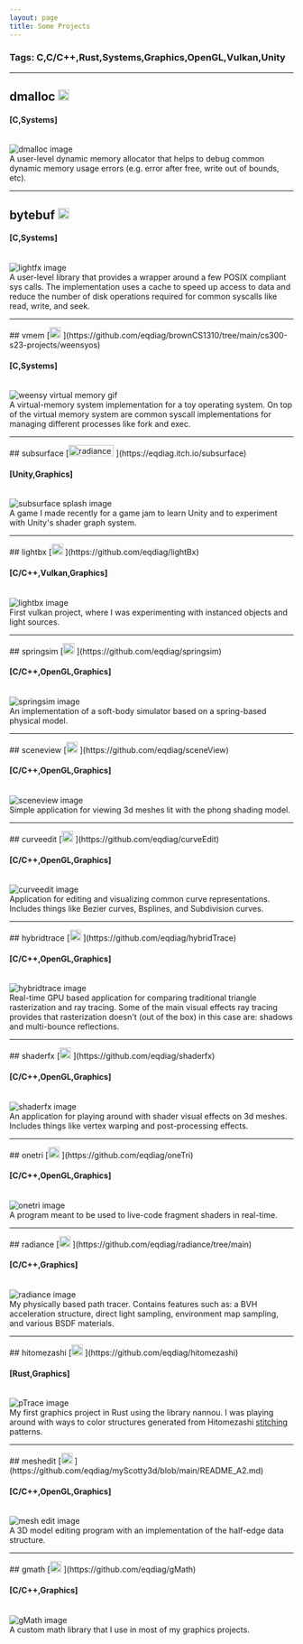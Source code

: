 ```yaml
---
layout: page
title: Some Projects
---
```


### Tags: C,C/C++,Rust,Systems,Graphics,OpenGL,Vulkan,Unity

<hr class="prj_sep" />

## dmalloc [<img src="assets/images/github.png" alt="radiance image" width="20" height="20"> ](https://github.com/eqdiag/brownCS1310/tree/main/cs300-s23-projects/dmalloc) 
#### [C,Systems]

<br>
<img src="assets/images/dmalloc.png" alt="dmalloc image"> 
<div>
A user-level dynamic memory allocator that helps to debug common dynamic memory usage errors (e.g. error after free, write out of bounds, etc).
</div>

<hr class="prj_sep" />


## bytebuf [<img src="assets/images/github.png" alt="radiance image" width="20" height="20"> ](https://github.com/eqdiag/brownCS1310/tree/main/cs300-s23-projects/fileio)

#### [C,Systems]


<br>
<img src="assets/images/fileio.png" alt="lightfx image"> 
<div>
A user-level library that provides a wrapper around a few POSIX compliant sys calls.
The implementation uses a cache to speed up access to data and reduce the number of disk operations required for common syscalls like read, write, and seek.

</div>


<hr class="prj_sep" />
## vmem [<img src="assets/images/github.png" alt="radiance image" width="20" height="20"> ](https://github.com/eqdiag/brownCS1310/tree/main/cs300-s23-projects/weensyos)

#### [C,Systems]

<br>
<img src="assets/images/weensy.gif" alt="weensy virtual memory gif"> 
<div>
A virtual-memory system implementation for a toy operating system. On top of the virtual memory system are common syscall implementations for managing different processes like fork and exec.
</div>

<hr class="prj_sep" />
## subsurface [<img src="assets/images/itch.png" alt="radiance image" width="80" height="20"> ](https://eqdiag.itch.io/subsurface)

#### [Unity,Graphics]

<br>

<img src="assets/images/subsurface.gif" alt="subsurface splash image" > 
<div>
A game I made recently for a game jam to learn Unity and to experiment with Unity's shader graph system.
</div>

<hr class="prj_sep" />
## lightbx [<img src="assets/images/github.png" alt="radiance image" width="20" height="20"> ](https://github.com/eqdiag/lightBx)

#### [C/C++,Vulkan,Graphics]

<br>
<img src="assets/images/lightBx.gif" alt="lightbx image" > 
<div>
First vulkan project, where I was experimenting with instanced objects and light sources.
</div>


<hr class="prj_sep" />
<div id = "spring_sim_div">
</div>
## springsim [<img src="assets/images/github.png" alt="radiance image" width="20" height="20"> ](https://github.com/eqdiag/springsim)


#### [C/C++,OpenGL,Graphics]

<br>
<img src="assets/images/spring_sim.gif" alt="springsim image" > 
<div>
An implementation of a soft-body simulator based on a spring-based physical model.
</div>

<hr class="prj_sep" />
## sceneview [<img src="assets/images/github.png" alt="radiance image" width="20" height="20"> ](https://github.com/eqdiag/sceneView)

#### [C/C++,OpenGL,Graphics]

<br>
<img src="assets/images/scene_view.gif" alt="sceneview image" > 
<div>
Simple application for viewing 3d meshes lit with the phong shading model.
</div>

<hr class="prj_sep" />
<div id = "curve_edit_div">
</div>
## curveedit [<img src="assets/images/github.png" alt="radiance image" width="20" height="20"> ](https://github.com/eqdiag/curveEdit)

#### [C/C++,OpenGL,Graphics]

<br>
<img src="assets/images/curve_edit.gif" alt="curveedit image"> 
<div>
Application for editing and visualizing common curve representations.
Includes things like Bezier curves, Bsplines, and Subdivision curves.
</div>

<hr class="prj_sep" />
## hybridtrace [<img src="assets/images/github.png" alt="radiance image" width="20" height="20"> ](https://github.com/eqdiag/hybridTrace)

#### [C/C++,OpenGL,Graphics]

<br>
<img src="assets/images/hybrid_trace.png" alt="hybridtrace image" > 
<div>
Real-time GPU based application for comparing traditional triangle rasterization and ray tracing. Some of the main visual effects ray tracing provides that rasterization doesn't (out of the box) in this case are: shadows and multi-bounce reflections.
</div>

<hr class="prj_sep" />
## shaderfx [<img src="assets/images/github.png" alt="radiance image" width="20" height="20"> ](https://github.com/eqdiag/shaderfx)

#### [C/C++,OpenGL,Graphics]

<br>
<img src="assets/images/shader_fx.gif" alt="shaderfx image"> 
<div>
An application for playing around with shader visual effects on 3d meshes.
Includes things like vertex warping and post-processing effects.
</div>

<hr class="prj_sep" />
## onetri [<img src="assets/images/github.png" alt="radiance image" width="20" height="20"> ](https://github.com/eqdiag/oneTri)

#### [C/C++,OpenGL,Graphics]

<br>
<img src="assets/images/one_tri.gif" alt="onetri image"> 
<div>
    A program meant to be used to live-code fragment shaders in real-time.
</div>

<hr class="prj_sep" />
## radiance [<img src="assets/images/github.png" alt="radiance image" width="20" height="20"> ](https://github.com/eqdiag/radiance/tree/main)

#### [C/C++,Graphics]

<br>
<img src="assets/images/radiance.png" alt="radiance image"> 

<div>
My physically based path tracer.
Contains features such as: a BVH acceleration structure, direct light sampling, environment map sampling, and various BSDF materials.
</div>

<hr class="prj_sep" />
## hitomezashi [<img src="assets/images/github.png" alt="radiance image" width="20" height="20"> ](https://github.com/eqdiag/hitomezashi)

#### [Rust,Graphics]

<br>
<img src="assets/images/hitomezashi.gif" alt="pTrace image"> 
<div>
My first graphics project in Rust using the library nannou.
I was playing around with ways to color structures generated from
Hitomezashi <a href="https://sakepuppets.com/2013/10/02/hitomezashi-sashiko-a-tutorial/">stitching</a> 
patterns.
</div>

<hr class="prj_sep" />
<div id = "mesh_edit_div">
</div>
## meshedit [<img src="assets/images/github.png" alt="radiance image" width="20" height="20"> ](https://github.com/eqdiag/myScotty3d/blob/main/README_A2.md)

#### [C/C++,OpenGL,Graphics]

<br>
<img src="assets/images/mesh_edit.gif" alt="mesh edit image" > 
<div>
A 3D model editing program with an implementation of the half-edge data structure.
</div>


<hr class="prj_sep" />
## gmath [<img src="assets/images/github.png" alt="radiance image" width="20" height="20"> ](https://github.com/eqdiag/gMath)

#### [C/C++,Graphics]

<br>
<img src="assets/images/gMath.png" alt="gMath image" > 
<div>
A custom math library that I use in most of my graphics projects.
</div>


